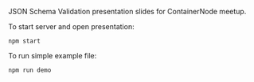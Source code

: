 JSON Schema Validation presentation slides for ContainerNode meetup.

To start server and open presentation:
```
npm start
```

To run simple example file:
```
npm run demo
```
